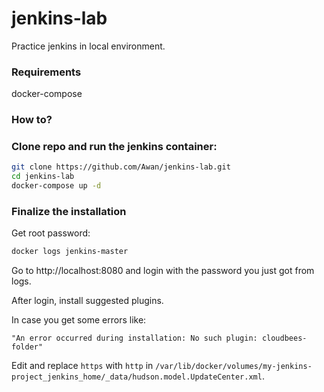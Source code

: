 # jenkins-lab
Practice jenkins in local environment. 

### Requirements

docker-compose



### How to?

### Clone repo and run the jenkins container:

```bash
git clone https://github.com/Awan/jenkins-lab.git
cd jenkins-lab
docker-compose up -d
```

### Finalize the installation

Get root password:

```bash
docker logs jenkins-master
```

Go to http://localhost:8080 and login with the password you just got from logs.

After login, install suggested plugins.

In case you get some errors like: 

```
"An error occurred during installation: No such plugin: cloudbees-folder"
```

Edit and replace `https` with `http` in `/var/lib/docker/volumes/my-jenkins-project_jenkins_home/_data/hudson.model.UpdateCenter.xml`.
